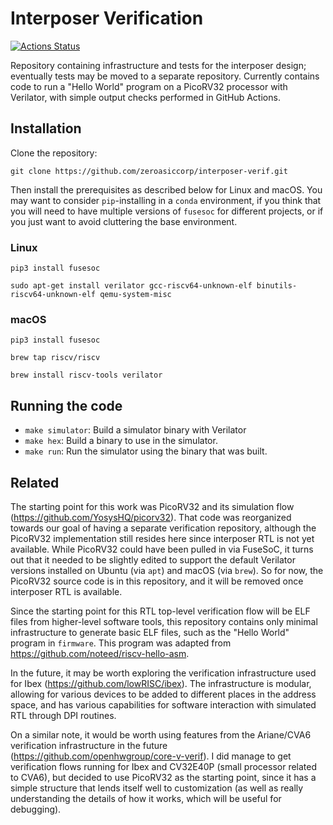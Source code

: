 # Interposer Verification

[![Actions Status](https://github.com/zeroasiccorp/interposer-verif/actions/workflows/regression.yml/badge.svg)](https://github.com/zeroasiccorp/interposer-verif/actions)

Repository containing infrastructure and tests for the interposer design; eventually tests may be moved to a separate repository.  Currently contains code to run a "Hello World" program on a PicoRV32 processor with Verilator, with simple output checks performed in GitHub Actions.

## Installation

Clone the repository:

```shell
git clone https://github.com/zeroasiccorp/interposer-verif.git
```

Then install the prerequisites as described below for Linux and macOS.  You may want to consider `pip`-installing in a `conda` environment, if you think that you will need to have multiple versions of `fusesoc` for different projects, or if you just want to avoid cluttering the base environment.

### Linux

```shell
pip3 install fusesoc
```

```shell
sudo apt-get install verilator gcc-riscv64-unknown-elf binutils-riscv64-unknown-elf qemu-system-misc
```

### macOS

```shell
pip3 install fusesoc
```

```shell
brew tap riscv/riscv
```

```shell
brew install riscv-tools verilator
```

## Running the code

* ``make simulator``: Build a simulator binary with Verilator
* ``make hex``: Build a binary to use in the simulator.
* ``make run``: Run the simulator using the binary that was built.

## Related

The starting point for this work was PicoRV32 and its simulation flow (https://github.com/YosysHQ/picorv32).  That code was reorganized towards our goal of having a separate verification repository, although the PicoRV32 implementation still resides here since interposer RTL is not yet available.  While PicoRV32 could have been pulled in via FuseSoC, it turns out that it needed to be slightly edited to support the default Verilator versions installed on Ubuntu (via `apt`) and macOS (via `brew`).  So for now, the PicoRV32 source code is in this repository, and it will be removed once interposer RTL is available.

Since the starting point for this RTL top-level verification flow will be ELF files from higher-level software tools, this repository contains only minimal infrastructure to generate basic ELF files, such as the "Hello World" program in `firmware`.  This program was adapted from https://github.com/noteed/riscv-hello-asm.

In the future, it may be worth exploring the verification infrastructure used for Ibex (https://github.com/lowRISC/ibex).  The infrastructure is modular, allowing for various devices to be added to different places in the address space, and has various capabilities for software interaction with simulated RTL through DPI routines.

On a similar note, it would be worth using features from the Ariane/CVA6 verification infrastructure in the future (https://github.com/openhwgroup/core-v-verif).  I did manage to get verification flows running for Ibex and CV32E40P (small processor related to CVA6), but decided to use PicoRV32 as the starting point, since it has a simple structure that lends itself well to customization (as well as really understanding the details of how it works, which will be useful for debugging).
